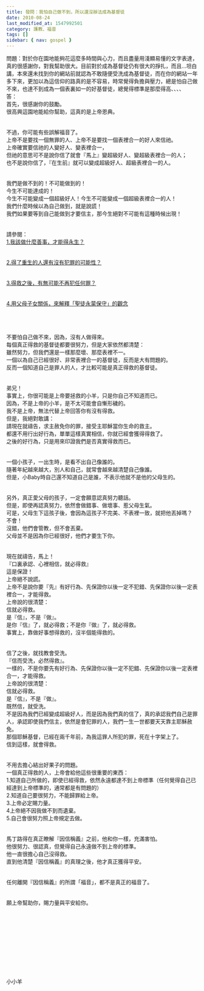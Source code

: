 ```yaml
---
title: 發問：我怕自己做不到，所以還沒辦法成為基督徒
date: 2010-08-24
last_modified_at: 1547992501
category: 護教、福音
tags: []
sidebar: { nav: gospel }
---
```


<p>問題：對於你在園地能夠花這麼多時間與心力，而且盡量用淺顯易懂的文字表達，真的很感謝你，對我幫助很大。目前對於成為基督徒仍有很大的掙扎，而且...坦白講，本來還未找到你的網站前就認為不敢隨便受洗成為基督徒，而在你的網站一年多下來，更加以為這信仰的路真的是不容易，時常覺得負擔與壓力，總是怕自己做不來，也達不到成為一個表裏如一的好基督徒，總覺得標準是那麼得高、、、、<!--more--><br/>答：<br/>首先，很感謝你的鼓勵。<br/>很高興這園地能給你幫助，這真的是上帝恩典。<br/><br/> <br/>不過，你可能有些誤解福音了。<br/>上帝不是要找一個無罪的人、上帝不是要找一個表裡合一的好人來信祂。<br/>上帝確實要信祂的人變好人、變表裡合一，<br/>但祂的意思可不是說你信了就會『馬上』變超級好人、變超級表裡合一的人；<br/>也不是說你信了，『在生前』就可以變成超級好人、超級表裡合一的人。<br/> <br/><br/>我們是做不到的！不可能做到的！<br/>今生不可能達成的！<br/>今生不可能變成一個超級好人！今生不可能變成一個超級表裡合一的人！<br/>我們什麼時候以為自己做到，就是說謊！<br/>我們如果要等到自己能做到才要信主，那今生絕對不可能有這種時候出現！<br/> <br/><br/>請參閱：<br/><a href="/posts/269192684">1.我該做什麼善事，才能得永生？</a><br/><br/> <br/><a href="/posts/269192352">2.得了重生的人還有沒有犯罪的可能性？</a><br/> <br/><br/><a href="/posts/269191464">3.得救之後，有無可能不再犯任何罪？</a><br/><br/> <br/><a href="/posts/269191348">4.用父母子女關係，來解釋「聖徒永蒙保守」的觀念</a><br/> <br/> <br/><br/><br/>不要怕自己做不來，因為，沒有人做得來。<br/>每個真正得救的基督徒都要很努力，但是大家依然都清楚：<br/>雖然努力，但我們還是一樣那麼壞、那麼表裡不一。<br/>一個以為自己已經很好、非常表裡合一的基督徒，反而是大有問題的。<br/>反而一個知道自己是罪人的人，才比較可能是真正得救的基督徒。<br/> <br/><br/>弟兄！<br/>事實上，你很可能是上帝要拯救的小羊，只是你自己不知道而已。<br/>因為，不是上帝的小羊，是不太可能會自慚形穢的。<br/>我不是上帝，無法代替上帝回答你有沒有得救。<br/>但是，我絕對敢講：<br/>請現在就禱告，求主赦免你的罪，接受主耶穌當你生命的救主。<br/>都還不用行出好行為，單單這樣真實相信，你就已經會獲得得救了。<br/>之後的好行為，只是用來印證我們是否真實得救而已。<br/> <br/><br/>一個小孩子，一出生時，是看不出自己像誰的。<br/>隨著年紀越來越大，別人和自己，就常會越來越清楚自己像誰。<br/>但是，小Baby時自己還不知道自己是誰，不表示他就不是他的父母生的。<br/> <br/><br/>另外，真正愛父母的孩子，一定會願意認真努力聽話。<br/>但是，即使再認真努力，依然會做錯事、做壞事、惹父母生氣。<br/>可是，父母生下這孩子後，會因為這孩子不完美、不表裡一致，就把他丟掉嗎？<br/>不會！<br/>沒錯，他們會管教，但不會丟棄。<br/>父母並不是因為你已經很好，他們才要生下你。<br/> <br/><br/>現在就禱告，馬上！<br/>『口裏承認、心裡相信，就必得救』<br/>這是保證！<br/>上帝絕不說謊。<br/>上帝不是說你要『先』有好行為、先保證你以後一定不犯錯、先保證你以後一定表裡合一，才能得救。<br/>上帝說的很清楚：<br/>信就必得救。<br/>是『信』，不是『做』。<br/>是你『信』了，就必得救；不是你『做』了，就必得救。<br/>事實上，靠做好事想得救的，沒半個能得救的。<br/> <br/><br/>信了之後，就找教會受洗。<br/>『信而受洗，必然得救』。<br/>一樣的，不是你要先有好行為、先保證你以後一定不犯錯、先保證你以後一定表裡合一，才能得救。<br/>上帝說的很清楚：<br/>信就必得救。<br/>是『信』，不是『做』。<br/>既然信，就受洗。<br/>不是因為我們已經變成超級好人，而是因為我們真的信了，真的承認我們自己是罪人，承認即使我們信主，依然是會犯罪的人，我們一生一世都要天天靠主耶穌赦免。<br/>那個耶穌基督，已經在兩千年前，為我這罪人所犯的罪，死在十字架上了。<br/>信到這樣，就會得救。<br/> <br/><br/>不用去擔心結出好果子的問題。<br/>一個真正得救的人，上帝會給他這些很重要的東西：<br/>1.知道自己所做的，即使已經得救，依然永遠都達不到上帝標準（任何覺得自己已經達到上帝標準的，通常都是有問題的）<br/>2.知道自己要很努力，不能歸罪給上帝。<br/>3.上帝必定賜力量。<br/>4上帝絕不因我做不到而遺棄。<br/>5.自己會很努力照上帝規定去做。<br/> <br/> <br/>馬丁路得在真正瞭解『因信稱義』之前，他和你一樣，充滿害怕。<br/>他很努力、很認真，但覺得自己永遠做不到上帝的標準。<br/>他一直很擔心自己沒得救。<br/>直到他清楚『因信稱義』的真理之後，他才真正獲得平安。<br/><br/><br/>任何離開『因信稱義』的所謂「福音」，都不是真正的福音了。<br/> <br/><br/>願上帝幫助你，賜力量與平安給你。<br/><br/><br/><br/><br/><br/><br/><br/><br/><br/><br/><br/>小小羊<br/><br/><br/><br/>
</p>